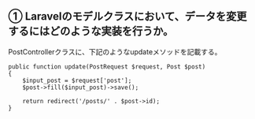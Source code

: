 ## ① Laravelのモデルクラスにおいて、データを変更するにはどのような実装を行うか。

PostControllerクラスに、下記のようなupdateメソッドを記載する。

    public function update(PostRequest $request, Post $post)
    {
        $input_post = $request['post'];
        $post->fill($input_post)->save();

        return redirect('/posts/' . $post->id);
    }